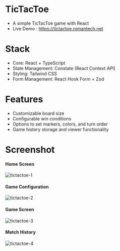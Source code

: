 # TicTacToe
- A simple TicTacToe game with React  
- Live Demo : https://tictactoe.romantech.net

# Stack

- Core: React + TypeScript
- State Management: Constate (React Context API)
- Styling: Tailwind CSS
- Form Management: React Hook Form + Zod

# Features

- Customizable board size
- Configurable win conditions
- Options to set markers, colors, and turn order
- Game history storage and viewer functionality

# Screenshot

#### Home Screen
![tictactoe-1](https://github.com/romantech/tic-tac-toe/assets/8604840/fed14c6c-403f-4f2f-a234-2ddc3d88abcb)

#### Game Configuration
![tictactoe-2](https://github.com/romantech/tic-tac-toe/assets/8604840/fd644aa8-959f-467a-8cb7-62beb9a903e6)

#### Game Screen
![tictactoe-3](https://github.com/romantech/tic-tac-toe/assets/8604840/5d3b99f7-d274-4a49-9e04-9f3ef5f5429c)

#### Match History
![tictactoe-4](https://github.com/romantech/tic-tac-toe/assets/8604840/88cf79a7-84b4-4bd6-91f6-f07ac54f7996)
